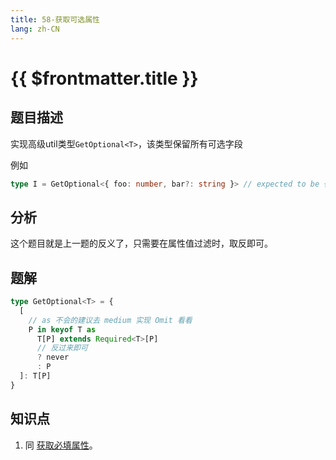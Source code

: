 ```yaml
---
title: 58-获取可选属性
lang: zh-CN
---
```


# {{ $frontmatter.title }}

## 题目描述

实现高级util类型`GetOptional<T>`，该类型保留所有可选字段

例如

```ts
type I = GetOptional<{ foo: number, bar?: string }> // expected to be { bar?: string }
```

## 分析

这个题目就是上一题的反义了，只需要在属性值过滤时，取反即可。

## 题解

```ts
type GetOptional<T> = {
  [
    // as 不会的建议去 medium 实现 Omit 看看
    P in keyof T as
      T[P] extends Required<T>[P]
      // 反过来即可
      ? never
      : P
  ]: T[P]
}
```

## 知识点

1. 同 [获取必填属性](/hard/57-获取必填属性.md)。